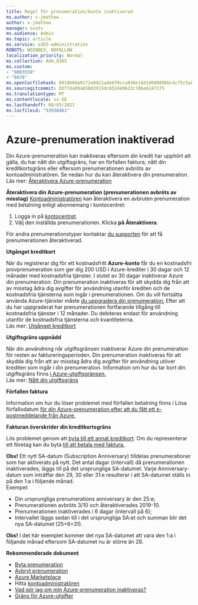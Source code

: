 ```yaml
---
title: Regel för prenumeration/konto inaktiverad
ms.author: v-jmathew
author: v-jmathew
manager: scotv
ms.audience: Admin
ms.topic: article
ms.service: o365-administration
ROBOTS: NOINDEX, NOFOLLOW
localization_priority: Normal
ms.collection: Adm_O365
ms.custom:
- "9003559"
- "6676"
ms.openlocfilehash: 8918b0da0172e0421ade6f0cca936e14d1d609896bc4c75c5a8491c0dbe75aff
ms.sourcegitcommit: b5f7da89a650d2915dc652449623c78be6247175
ms.translationtype: MT
ms.contentlocale: sv-SE
ms.lasthandoff: 08/05/2021
ms.locfileid: "53938461"
---
```

# <a name="azure-subscription-disabled"></a>Azure-prenumeration inaktiverad

Din Azure-prenumeration kan inaktiveras eftersom din kredit har upphört att gälla, du har nått din utgiftsgräns, har en förfallen faktura, nått din kreditkortsgräns eller eftersom prenumerationen avbröts av kontoadministratören. Se nedan hur du kan återaktivera din prenumeration. Läs mer: [Återaktivera Azure-prenumeration](https://docs.microsoft.com/azure/billing/billing-subscription-become-disable?WT.mc_id=Portal-Microsoft_Azure_Support)

**Återaktivera din Azure-prenumeration (prenumerationen avbröts av misstag)** [Kontoadministratören](https://docs.microsoft.com/azure/billing/billing-subscription-transfer?WT.mc_id=Portal-Microsoft_Azure_Support#whoisaa) kan återaktivera en avbruten prenumeration med betalning enligt abonnemang i kontocentret:

1. Logga in på [kontocentret](https://account.windowsazure.com/Subscriptions).
2. Välj den inställda prenumerationen. Klicka **på Återaktivera**.

För andra prenumerationstyper kontaktar [du supporten](https://portal.azure.com/?#blade/Microsoft_Azure_Support/HelpAndSupportBlade) för att få prenumerationen återaktiverad.

**Utgånget kreditkort**

När du registrerar dig för ett kostnadsfritt **Azure-konto** får du en kostnadsfri provprenumeration som ger dig 200 USD i Azure-krediter i 30 dagar och 12 månader med kostnadsfria tjänster. I slutet av 30 dagar inaktiverar Azure din prenumeration. Din prenumeration inaktiveras för att skydda dig från att av misstag ådra dig avgifter för användning utanför krediten och de kostnadsfria tjänsterna som ingår i prenumerationen. Om du vill fortsätta använda Azure-tjänster måste [du uppgradera din prenumeration.](https://docs.microsoft.com/azure/billing/billing-upgrade-azure-subscription?WT.mc_id=Portal-Microsoft_Azure_Support) Efter att du har uppgraderat har prenumerationen fortfarande tillgång till kostnadsfria tjänster i 12 månader. Du debiteras endast för användning utanför de kostnadsfria tjänsterna och kvantiteterna.  
Läs mer: [Utgånget kreditkort](https://docs.microsoft.com/azure/billing/billing-subscription-become-disable?WT.mc_id=Portal-Microsoft_Azure_Support#your-credit-is-expired)

**Utgiftsgräns uppnådd**

När din användning når utgiftsgränsen inaktiverar Azure din prenumeration för resten av faktureringsperioden. Din prenumeration inaktiveras för att skydda dig från att av misstag ådra dig avgifter för användning utöver krediten som ingår i din prenumeration. Information om hur du tar bort din utgiftsgräns finns [i Azure-utgiftsgränsen.](https://docs.microsoft.com/azure/cost-management-billing/manage/spending-limit?WT.mc_id=Portal-Microsoft_Azure_Support)  
Läs mer: [Nått din utgiftsgräns](https://docs.microsoft.com/azure/cost-management-billing/manage/subscription-disabled?WT.mc_id=Portal-Microsoft_Azure_Support#you-reached-your-spending-limit)

**Förfallen faktura**

Information om hur du löser problemet med förfallen betalning finns i Lösa förfallodatum [för din Azure-prenumeration efter att du fått ett e-postmeddelande från Azure.](https://docs.microsoft.com/azure/billing/billing-azure-subscription-past-due-balance?WT.mc_id=Portal-Microsoft_Azure_Support)

**Fakturan överskrider din kreditkortsgräns**

Lös problemet genom att [byta till ett annat kreditkort](https://docs.microsoft.com/azure/billing/billing-how-to-change-credit-card?WT.mc_id=Portal-Microsoft_Azure_Support). Om du representerar ett företag kan du byta [till att betala med faktura.](https://docs.microsoft.com/azure/billing/billing-how-to-pay-by-invoice?WT.mc_id=Portal-Microsoft_Azure_Support)

**Obs!** Ett nytt SA-datum (Subscription Anniversary) tilldelas prenumerationer som har aktiverats på nytt. Det antal dagar (intervall) då prenumerationen inaktiverades, läggs till på det ursprungliga SA-datumet. Varje Anniversary-datum som inträffar den 29, 30 eller 31:e resulterar i att SA-datumet ställs in på den 1:a i följande månad.  
Exempel:

- Din ursprungliga prenumerations anniversary är den 25:e;
- Prenumerationen avbröts 3/10 och återaktiverades 2019-10.
- Prenumerationen inaktiverades i 6 dagar (intervall på 6);
- Intervallet läggs sedan till i det ursprungliga SA:et och summan blir det nya SA-datumet (25+6=31). 

**Obs!** I det här exemplet kommer det nya SA-datumet att vara den 1:a i följande månad eftersom SA-datumet nu är större än 28.

**Rekommenderade dokument**

- [Byta prenumeration](https://docs.microsoft.com/azure/billing/billing-how-to-switch-azure-offer?WT.mc_id=Portal-Microsoft_Azure_Support)  
- [Avbryt prenumeration](https://docs.microsoft.com/azure/billing/billing-how-to-cancel-azure-subscription?WT.mc_id=Portal-Microsoft_Azure_Support)  
- [Azure Marketplace](https://azuremarketplace.microsoft.com/marketplace/?source=datamarket)
- Hitta [kontoadministratören](https://docs.microsoft.com/azure/billing/billing-subscription-transfer?WT.mc_id=Portal-Microsoft_Azure_Support#whoisaa)
- [Vad gör jag om min Azure-prenumeration inaktiveras?](https://docs.microsoft.com/azure/billing/billing-subscription-become-disable/?WT.mc_id=Portal-Microsoft_Azure_Support)
- [Gräns för Azure-utgifter](https://docs.microsoft.com/azure/cost-management-billing/manage/spending-limit?WT.mc_id=Portal-Microsoft_Azure_Support)
